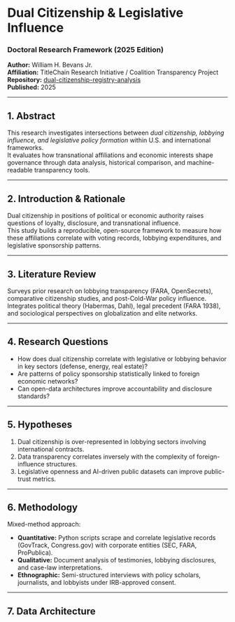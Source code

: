 # Dual Citizenship & Legislative Influence  
### Doctoral Research Framework (2025 Edition)

**Author:** William H. Bevans Jr.  
**Affiliation:** TitleChain Research Initiative / Coalition Transparency Project  
**Repository:** [dual-citizenship-registry-analysis](https://github.com/williambevans/dual-citizenship-registry-analysis)  
**Published:** 2025  

---

## 1. Abstract
This research investigates intersections between *dual citizenship, lobbying influence, and legislative policy formation* within U.S. and international frameworks.  
It evaluates how transnational affiliations and economic interests shape governance through data analysis, historical comparison, and machine-readable transparency tools.

---

## 2. Introduction & Rationale
Dual citizenship in positions of political or economic authority raises questions of loyalty, disclosure, and transnational influence.  
This study builds a reproducible, open-source framework to measure how these affiliations correlate with voting records, lobbying expenditures, and legislative sponsorship patterns.

---

## 3. Literature Review
Surveys prior research on lobbying transparency (FARA, OpenSecrets), comparative citizenship studies, and post-Cold-War policy influence.  
Integrates political theory (Habermas, Dahl), legal precedent (FARA 1938), and sociological perspectives on globalization and elite networks.

---

## 4. Research Questions
- How does dual citizenship correlate with legislative or lobbying behavior in key sectors (defense, energy, real estate)?  
- Are patterns of policy sponsorship statistically linked to foreign economic networks?  
- Can open-data architectures improve accountability and disclosure standards?

---

## 5. Hypotheses
1. Dual citizenship is over-represented in lobbying sectors involving international contracts.  
2. Data transparency correlates inversely with the complexity of foreign-influence structures.  
3. Legislative openness and AI-driven public datasets can improve public-trust metrics.

---

## 6. Methodology
Mixed-method approach:
- **Quantitative:** Python scripts scrape and correlate legislative records (GovTrack, Congress.gov) with corporate entities (SEC, FARA, ProPublica).  
- **Qualitative:** Document analysis of testimonies, lobbying disclosures, and case-law interpretations.  
- **Ethnographic:** Semi-structured interviews with policy scholars, journalists, and lobbyists under IRB-approved consent.

---

## 7. Data Architecture